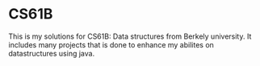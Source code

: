 # CS61B
This is my solutions for CS61B: Data structures from Berkely university. It includes many projects that is done to enhance my abilites on datastructures using java.
